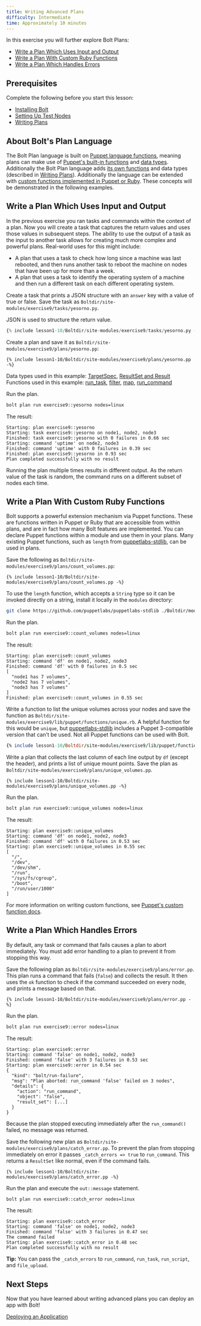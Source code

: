 ```yaml
---
title: Writing Advanced Plans
difficulty: Intermediate
time: Approximately 10 minutes
---
```


In this exercise you will further explore Bolt Plans:

- [Write a Plan Which Uses Input and Output](#write-a-plan-which-uses-input-and-output)
- [Write a Plan With Custom Ruby Functions](#write-a-plan-with-custom-ruby-functions)
- [Write a Plan Which Handles Errors](#write-a-plan-which-handles-errors)

## Prerequisites
Complete the following before you start this lesson:

- [Installing Bolt](../01-installing-bolt)
- [Setting Up Test Nodes](../02-acquiring-nodes)
- [Writing Plans](../07-writing-plans)

## About Bolt's Plan Language

The Bolt Plan language is built on [Puppet language functions](https://puppet.com/docs/puppet/6.0/lang_write_functions_in_puppet.html), meaning plans can make use of [Puppet's built-in functions](https://puppet.com/docs/puppet/6.0/function.html) and [data types](https://puppet.com/docs/puppet/6.0/lang_data.html). Additionally the Bolt Plan language adds [its own functions](https://puppet.com/docs/bolt/1.x/plan_functions.html) and data types (described in [Writing Plans](https://puppet.com/docs/bolt/1.x/writing_plans.html)). Additionally the language can be extended with [custom functions implemented in Puppet or Ruby](https://puppet.com/docs/puppet/6.0/writing_custom_functions.html). These concepts will be demonstrated in the following examples.

## Write a Plan Which Uses Input and Output

In the previous exercise you ran tasks and commands within the context of a plan. Now you will create a task that captures the return values and uses those values in subsequent steps. The ability to use the output of a task as the input to another task allows for creating much more complex and powerful plans. Real-world uses for this might include:

* A plan that uses a task to check how long since a machine was last rebooted, and then runs another task to reboot the machine on nodes that have been up for more than a week.
* A plan that uses a task to identify the operating system of a machine and then run a different task on each different operating system.

Create a task that prints a JSON structure with an `answer` key with a value of true or false. Save the task as `Boltdir/site-modules/exercise9/tasks/yesorno.py`.

JSON is used to structure the return value.

```python
{% include lesson1-10/Boltdir/site-modules/exercise9/tasks/yesorno.py -%}
```

Create a plan and save it as `Boltdir/site-modules/exercise9/plans/yesorno.pp`:

```puppet
{% include lesson1-10/Boltdir/site-modules/exercise9/plans/yesorno.pp -%}
```

Data types used in this example: [TargetSpec](https://puppet.com/docs/bolt/1.x/writing_plans.html#targetspec), [ResultSet and Result](https://puppet.com/docs/bolt/1.x/writing_plans.html#concept-2722)
Functions used in this example:  [run_task](https://puppet.com/docs/bolt/1.x/plan_functions.html#run-task), [filter](https://puppet.com/docs/puppet/6.0/function.html#filter), [map](https://puppet.com/docs/puppet/6.0/function.html#map), [run_command](https://puppet.com/docs/bolt/1.x/plan_functions.html#run-command)

Run the plan.

```bash
bolt plan run exercise9::yesorno nodes=linux
```

The result:

```plain
Starting: plan exercise9::yesorno
Starting: task exercise9::yesorno on node1, node2, node3
Finished: task exercise9::yesorno with 0 failures in 0.66 sec
Starting: command 'uptime' on node2, node3
Finished: command 'uptime' with 0 failures in 0.39 sec
Finished: plan exercise9::yesorno in 0.93 sec
Plan completed successfully with no result
```

Running the plan multiple times results in different output. As the return value of the task is random, the command runs on a different subset of nodes each time.

## Write a Plan With Custom Ruby Functions

Bolt supports a powerful extension mechanism via Puppet functions. These are functions written in Puppet or Ruby that are accessible from within plans, and are in fact how many Bolt features are implemented. You can declare Puppet functions within a module and use them in your plans. Many existing Puppet functions, such as `length` from [puppetlabs-stdlib], can be used in plans.

Save the following as `Boltdir/site-modules/exercise9/plans/count_volumes.pp`:

```puppet
{% include lesson1-10/Boltdir/site-modules/exercise9/plans/count_volumes.pp -%}
```

To use the `length` function, which accepts a `String` type so it can be invoked directly on a string, install it locally in the `modules` directory:

```bash
git clone https://github.com/puppetlabs/puppetlabs-stdlib ./Boltdir/modules/stdlib
```

Run the plan.

```bash
bolt plan run exercise9::count_volumes nodes=linux
```

The result:

```plain
Starting: plan exercise9::count_volumes
Starting: command 'df' on node1, node2, node3
Finished: command 'df' with 0 failures in 0.5 sec
[
  "node1 has 7 volumes",
  "node2 has 7 volumes",
  "node3 has 7 volumes"
]
Finished: plan exercise9::count_volumes in 0.55 sec
```

Write a function to list the unique volumes across your nodes and save the function as `Boltdir/site-modules/exercise9/lib/puppet/functions/unique.rb`. A helpful function for this would be `unique`, but [puppetlabs-stdlib] includes a Puppet 3-compatible version that can't be used. Not all Puppet functions can be used with Bolt.

```ruby
{% include lesson1-10/Boltdir/site-modules/exercise9/lib/puppet/functions/unique.rb -%}
```

Write a plan that collects the last column of each line output by `df` (except the header), and prints a list of unique mount points. Save the plan as `Boltdir/site-modules/exercise9/plans/unique_volumes.pp`.

```puppet
{% include lesson1-10/Boltdir/site-modules/exercise9/plans/unique_volumes.pp -%}
```
Run the plan.

```bash
bolt plan run exercise9::unique_volumes nodes=linux
```

The result:

```plain
Starting: plan exercise9::unique_volumes
Starting: command 'df' on node1, node2, node3
Finished: command 'df' with 0 failures in 0.53 sec
Starting: plan exercise9::unique_volumes in 0.55 sec
[
  "/",
  "/dev",
  "/dev/shm",
  "/run",
  "/sys/fs/cgroup",
  "/boot",
  "/run/user/1000"
]
```

For more information on writing custom functions, see [Puppet's custom function docs](https://puppet.com/docs/puppet/5.5/functions_basics.html).

## Write a Plan Which Handles Errors

By default, any task or command that fails causes a plan to abort immediately. You must add error handling to a plan to prevent it from stopping this way.

Save the following plan as `Boltdir/site-modules/exercise9/plans/error.pp`. This plan runs a command that fails (`false`) and collects the result. It then uses the `ok` function to check if the command succeeded on every node, and prints a message based on that.

```puppet
{% include lesson1-10/Boltdir/site-modules/exercise9/plans/error.pp -%}
```

Run the plan.

```bash
bolt plan run exercise9::error nodes=linux
```

The result:

```plain
Starting: plan exercise9::error
Starting: command 'false' on node1, node2, node3
Finished: command 'false' with 3 failures in 0.53 sec
Starting: plan exercise9::error in 0.54 sec
{
  "kind": "bolt/run-failure",
  "msg": "Plan aborted: run_command 'false' failed on 3 nodes",
  "details": {
    "action": "run_command",
    "object": "false",
    "result_set": [...]
  }
}
```

Because the plan stopped executing immediately after the `run_command()` failed, no message was returned.

Save the following new plan as `Boltdir/site-modules/exercise9/plans/catch_error.pp`. To prevent the plan from stopping immediately on error it passes `_catch_errors => true` to `run_command`. This returns a `ResultSet` like normal, even if the command fails.

```puppet
{% include lesson1-10/Boltdir/site-modules/exercise9/plans/catch_error.pp -%}
```

Run the plan and execute the `out::message` statement.

```bash
bolt plan run exercise9::catch_error nodes=linux
```

The result:

```plain
Starting: plan exercise9::catch_error
Starting: command 'false' on node1, node2, node3
Finished: command 'false' with 3 failures in 0.47 sec
The command failed
Starting: plan exercise9::catch_error in 0.48 sec
Plan completed successfully with no result
```

**Tip:** You can pass the  `_catch_errors` to `run_command`, `run_task`, `run_script`, and `file_upload`.

## Next Steps
Now that you have learned about writing advanced plans you can deploy an app with Bolt!

[Deploying an Application](../10-deploying-an-application)


[puppetlabs-stdlib]: https://github.com/puppetlabs/puppetlabs-stdlib

